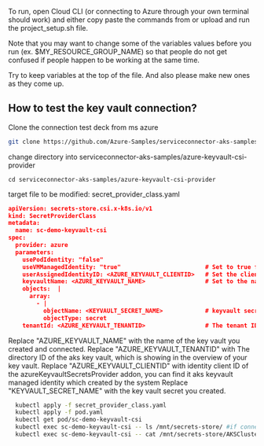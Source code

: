 To run, open Cloud CLI (or connecting to Azure through your own terminal should work) and either copy paste
the commands from or upload and run the project_setup.sh file.

Note that you may want to change some of the variables values before you run (ex. $MY_RESOURCE_GROUP_NAME)
so that people do not get confused if people happen to be working at the same time.

Try to keep variables at the top of the file. And also please make new ones as they come up.



## How to test the key vault connection?
Clone the connection test deck from ms azure
```bash
git clone https://github.com/Azure-Samples/serviceconnector-aks-samples.git
```
change directory into serviceconnector-aks-samples/azure-keyvault-csi-provider
```
cd serviceconnector-aks-samples/azure-keyvault-csi-provider
```
target file to be modified: secret_provider_class.yaml
```json
apiVersion: secrets-store.csi.x-k8s.io/v1
kind: SecretProviderClass
metadata:
  name: sc-demo-keyvault-csi
spec:
  provider: azure
  parameters:
    usePodIdentity: "false"
    useVMManagedIdentity: "true"                        # Set to true for using managed identity
    userAssignedIdentityID: <AZURE_KEYVAULT_CLIENTID>   # Set the clientID of the user-assigned managed identity to use
    keyvaultName: <AZURE_KEYVAULT_NAME>                 # Set to the name of your key vault
    objects:  |
      array:
        - |
          objectName: <KEYVAULT_SECRET_NAME>            # keyvault secret name
          objectType: secret
    tenantId: <AZURE_KEYVAULT_TENANTID>                 # The tenant ID of the key vault
```
Replace "AZURE_KEYVAULT_NAME" with the name of the key vault you created and connected.
Replace "AZURE_KEYVAULT_TENANTID" with The directory ID of the aks key vault, which is showing in the overview of your key vault.
Replace "AZURE_KEYVAULT_CLIENTID" with identity client ID of the azureKeyvaultSecretsProvider addon, you can find it aks keyvault managed identity which created by the system
Replace "KEYVAULT_SECRET_NAME" with the key vault secret you created.

```bash
  kubectl apply -f secret_provider_class.yaml
  kubectl apply -f pod.yaml
  kubectl get pod/sc-demo-keyvault-csi
  kubectl exec sc-demo-keyvault-csi -- ls /mnt/secrets-store/ #if connected, it will show your secret name
  kubectl exec sc-demo-keyvault-csi -- cat /mnt/secrets-store/AKSClusterSecret ##if connected, it will show your secret value
```